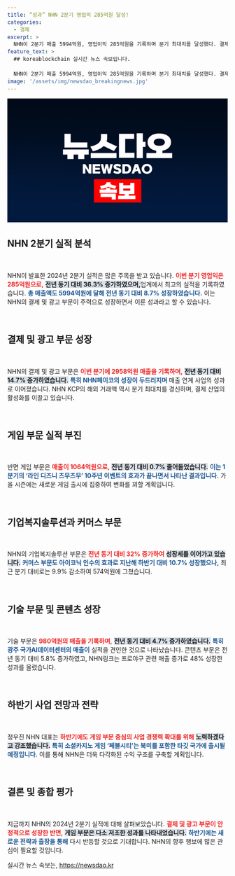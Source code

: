 ```yaml
---
title: “성과” NHN 2분기 영업익 285억원 달성!
categories:
  - 경제
excerpt: >
  NHN이 2분기 매출 5994억원, 영업이익 285억원을 기록하며 분기 최대치를 달성했다. 결제와 광고 부문이 성장을 이끌었지만, 게임 부문은 부진. NHN은 하반기 반등을 목표로 공격적인 전략을 펼친다. 클릭해 더 알아보세요!
feature_text: >
  ## koreablockchain 실시간 뉴스 속보입니다.

  NHN이 2분기 매출 5994억원, 영업이익 285억원을 기록하며 분기 최대치를 달성했다. 결제와 광고 부문이 성장을 이끌었지만, 게임 부문은 부진. NHN은 하반기 반등을 목표로 공격적인 전략을 펼친다. 클릭해 더 알아보세요!
image: '/assets/img/newsdao_breakingnews.jpg'
---
```


<p><img src="/assets/img/newsdao_breakingnews.jpg" alt="koreablockchain 속보" /></p>

<h2 data-ke-size="size26">NHN 2분기 실적 분석</h2>

<p data-ke-size="size16">&nbsp;</p>

<p>NHN이 발표한 2024년 2분기 실적은 많은 주목을 받고 있습니다. <b><span style="color: #ee2323;">이번 분기 영업익은 285억원으로,</span></b> <b><span style="background-color: #21538527;">전년 동기 대비 36.3% 증가하였으며,</span></b>업계에서 최고의 실적을 기록하였습니다. <b><span style="color: #1a5490;">총 매출액도 5994억원에 달해 전년 동기 대비 8.7% 성장하였습니다.</span></b> 이는 NHN의 결제 및 광고 부문이 주력으로 성장하면서 이룬 성과라고 할 수 있습니다.</p>

<p data-ke-size="size16">&nbsp;</p>

<h2 data-ke-size="size26">결제 및 광고 부문 성장</h2>

<p data-ke-size="size16">&nbsp;</p>

<p>NHN의 결제 및 광고 부문은 <b><span style="color: #ee2323;">이번 분기에 2958억원 매출을 기록하며,</span></b> <b><span style="background-color: #21538527;">전년 동기 대비 14.7% 증가하였습니다.</span></b> <b><span style="color: #1a5490;">특히 NHN페이코의 성장이 두드러지며</span></b> 매출 연계 사업의 성과로 이어졌습니다. NHN KCP의 해외 거래액 역시 분기 최대치를 경신하며, 결제 산업의 활성화를 이끌고 있습니다.</p>

<p data-ke-size="size16">&nbsp;</p>

<h2 data-ke-size="size26">게임 부문 실적 부진</h2>

<p data-ke-size="size16">&nbsp;</p>

<p>반면 게임 부문은 <b><span style="color: #ee2323;">매출이 1064억원으로,</span></b> <b><span style="background-color: #21538527;">전년 동기 대비 0.7% 줄어들었습니다.</span></b> <b><span style="color: #1a5490;">이는 1분기의 ‘라인 디즈니 츠무츠무’ 10주년 이벤트의 효과가 끝나면서 나타난 결과입니다.</span></b> 가을 시즌에는 새로운 게임 출시에 집중하여 변화를 꾀할 계획입니다.</p>

<p data-ke-size="size16">&nbsp;</p>

<h2 data-ke-size="size26">기업복지솔루션과 커머스 부문</h2>

<p data-ke-size="size16">&nbsp;</p>

<p>NHN의 기업복지솔루션 부문은 <b><span style="color: #ee2323;">전년 동기 대비 32% 증가하여</span></b> <b><span style="background-color: #21538527;">성장세를 이어가고 있습니다.</span></b> <b><span style="color: #1a5490;">커머스 부문도 아이코닉 인수의 효과로 지난해 하반기 대비 10.7% 성장했으나,</span></b> 최근 분기 대비로는 9.9% 감소하여 574억원에 그쳤습니다.</p>

<p data-ke-size="size16">&nbsp;</p>

<h2 data-ke-size="size26">기술 부문 및 콘텐츠 성장</h2>

<p data-ke-size="size16">&nbsp;</p>

<p>기술 부문은 <b><span style="color: #ee2323;">980억원의 매출을 기록하며,</span></b> <b><span style="background-color: #21538527;">전년 동기 대비 4.7% 증가하였습니다.</span></b> <b><span style="color: #1a5490;">특히 광주 국가AI데이터센터의 매출이</span></b> 실적을 견인한 것으로 나타났습니다. 콘텐츠 부문은 전년 동기 대비 5.8% 증가하였고, NHN링크는 프로야구 관련 매출 증가로 48% 성장한 성과를 올렸습니다.</p>

<p data-ke-size="size16">&nbsp;</p>

<h2 data-ke-size="size26">하반기 사업 전망과 전략</h2>

<p data-ke-size="size16">&nbsp;</p>

<p>정우진 NHN 대표는 <b><span style="color: #ee2323;">하반기에도 게임 부문 중심의 사업 경쟁력 확대를 위해</span></b> <b><span style="background-color: #21538527;">노력하겠다고 강조했습니다.</span></b> <b><span style="color: #1a5490;">특히 소셜카지노 게임 ‘페블시티’는 북미를 포함한 타깃 국가에 출시될 예정입니다.</span></b> 이를 통해 NHN은 더욱 다각화된 수익 구조를 구축할 계획입니다.</p>

<p data-ke-size="size16">&nbsp;</p>

<h2 data-ke-size="size26">결론 및 종합 평가</h2>

<p data-ke-size="size16">&nbsp;</p>

<p>지금까지 NHN의 2024년 2분기 실적에 대해 살펴보았습니다. <b><span style="color: #ee2323;">결제 및 광고 부문이 안정적으로 성장한 반면,</span></b> <b><span style="background-color: #21538527;">게임 부문은 다소 저조한 성과를 나타내었습니다.</span></b> <b><span style="color: #1a5490;">하반기에는 새로운 전략과 출장을 통해</span></b> 다시 반등할 것으로 기대합니다. NHN의 향후 행보에 많은 관심이 필요할 것입니다.</p>
실시간 뉴스 속보는, <a href="https://newsdao.kr" rel="dofollow">https://newsdao.kr</a>


